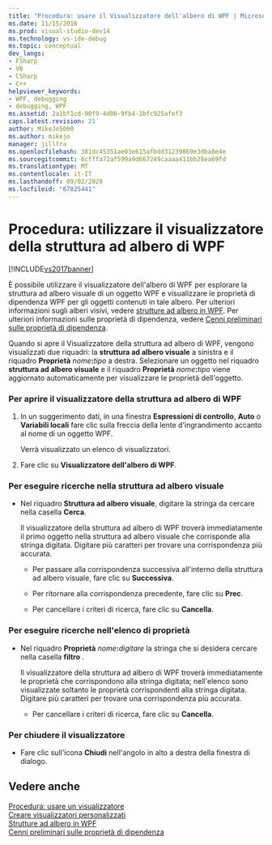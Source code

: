 ```yaml
---
title: "Procedura: usare il Visualizzatore dell'albero di WPF | Microsoft Docs"
ms.date: 11/15/2016
ms.prod: visual-studio-dev14
ms.technology: vs-ide-debug
ms.topic: conceptual
dev_langs:
- FSharp
- VB
- CSharp
- C++
helpviewer_keywords:
- WPF, debugging
- debugging, WPF
ms.assetid: 2a1bf1cd-90f9-4d06-9fb4-1bfc925afef3
caps.latest.revision: 21
author: MikeJo5000
ms.author: mikejo
manager: jillfra
ms.openlocfilehash: 381dc45351ae03e615afbdd31239869e3dba8e4e
ms.sourcegitcommit: 6cfffa72af599a9d667249caaaa411bb28ea69fd
ms.translationtype: MT
ms.contentlocale: it-IT
ms.lasthandoff: 09/02/2020
ms.locfileid: "67825441"
---
```

# <a name="how-to-use-the-wpf-tree-visualizer"></a>Procedura: utilizzare il visualizzatore della struttura ad albero di WPF
[!INCLUDE[vs2017banner](../includes/vs2017banner.md)]

È possibile utilizzare il visualizzatore dell'albero di WPF per esplorare la struttura ad albero visuale di un oggetto WPF e visualizzare le proprietà di dipendenza WPF per gli oggetti contenuti in tale albero. Per ulteriori informazioni sugli alberi visivi, vedere [strutture ad albero in WPF](https://msdn.microsoft.com/library/e83f25e5-d66b-4fc7-92d2-50130c9a6649). Per ulteriori informazioni sulle proprietà di dipendenza, vedere [Cenni preliminari sulle proprietà di dipendenza](https://msdn.microsoft.com/library/d119d00c-3afb-48d6-87a0-c4da4f83dee5).  
  
 Quando si apre il Visualizzatore della struttura ad albero di WPF, vengono visualizzati due riquadri: la **struttura ad albero visuale** a sinistra e il riquadro **Proprietà** _nome_**:**_tipo_ a destra. Selezionare un oggetto nel riquadro **struttura ad albero visuale** e il riquadro **Proprietà** _nome_**:**_tipo_ viene aggiornato automaticamente per visualizzare le proprietà dell'oggetto.  
  
### <a name="to-open-the-wpf-tree-visualizer"></a>Per aprire il visualizzatore della struttura ad albero di WPF  
  
1. In un suggerimento dati, in una finestra **Espressioni di controllo**, **Auto** o **Variabili locali** fare clic sulla freccia della lente d'ingrandimento accanto al nome di un oggetto WPF.  
  
     Verrà visualizzato un elenco di visualizzatori.  
  
2. Fare clic su **Visualizzatore dell'albero di WPF**.  
  
### <a name="to-search-the-visual-tree"></a>Per eseguire ricerche nella struttura ad albero visuale  
  
- Nel riquadro **Struttura ad albero visuale**, digitare la stringa da cercare nella casella **Cerca**.  
  
  Il visualizzatore della struttura ad albero di WPF troverà immediatamente il primo oggetto nella struttura ad albero visuale che corrisponde alla stringa digitata. Digitare più caratteri per trovare una corrispondenza più accurata.  

  - Per passare alla corrispondenza successiva all'interno della struttura ad albero visuale, fare clic su **Successiva**.  

  - Per ritornare alla corrispondenza precedente, fare clic su **Prec**.  

  - Per cancellare i criteri di ricerca, fare clic su **Cancella**.  

### <a name="to-search-the-properties-list"></a>Per eseguire ricerche nell'elenco di proprietà  
  
- Nel riquadro **Proprietà** _nome_**:**_digitare_ la stringa che si desidera cercare nella casella **filtro** .  
  
  Il visualizzatore della struttura ad albero di WPF troverà immediatamente le proprietà che corrispondono alla stringa digitata; nell'elenco sono visualizzate soltanto le proprietà corrispondenti alla stringa digitata. Digitare più caratteri per trovare una corrispondenza più accurata.  

  - Per cancellare i criteri di ricerca, fare clic su **Cancella**.  
  
### <a name="to-close-the-visualizer"></a>Per chiudere il visualizzatore  
  
- Fare clic sull'icona **Chiudi** nell'angolo in alto a destra della finestra di dialogo.  
  
## <a name="see-also"></a>Vedere anche  
 [Procedura: usare un visualizzatore](../misc/how-to-use-a-visualizer.md)   
 [Creare visualizzatori personalizzati](../debugger/create-custom-visualizers-of-data.md)   
 [Strutture ad albero in WPF](https://msdn.microsoft.com/library/e83f25e5-d66b-4fc7-92d2-50130c9a6649)   
 [Cenni preliminari sulle proprietà di dipendenza](https://msdn.microsoft.com/library/d119d00c-3afb-48d6-87a0-c4da4f83dee5)
